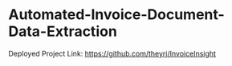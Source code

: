 # Automated-Invoice-Document-Data-Extraction
Deployed Project Link: https://github.com/theyrj/InvoiceInsight

